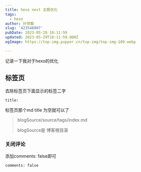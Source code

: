 ```yaml
---
title: hexo next 主题优化
tags:
  - hexo
author: 孙贺毅
slug: '423546907'
pubDate: 2023-05-29 18:11:59
updated: 2023-05-29T18:11:59.000Z
ogImage: https://top-img.pupper.cn/top-img/top-img-109.webp

---
```


记录一下我对于hexo的优化

<!-- more -->

## 标签页

去除标签页下面显示的标签二字

```html
title: 
```

标签页那个md title 为空就可以了

> blogSource/source/tags/index.md
>
> blogSource是 博客根目录

### 关闭评论

添加comments: false即可

```html
comments: false
```



